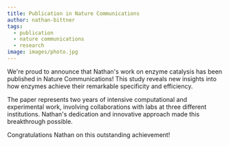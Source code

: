 ```yaml
---
title: Publication in Nature Communications
author: nathan-bittner
tags:
  - publication
  - nature communications
  - research
image: images/photo.jpg
---
```


We're proud to announce that Nathan's work on enzyme catalysis has been published in Nature Communications! This study reveals new insights into how enzymes achieve their remarkable specificity and efficiency.

The paper represents two years of intensive computational and experimental work, involving collaborations with labs at three different institutions. Nathan's dedication and innovative approach made this breakthrough possible.

Congratulations Nathan on this outstanding achievement!